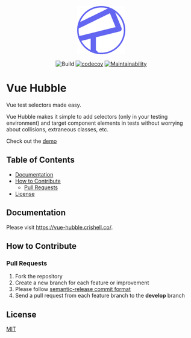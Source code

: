 <p align="center"><a href="https://vue-hubble.crishell.co/" target="_blank" rel="noopener noreferrer"><img src="docs/src/.vuepress/public/assets/img/logo.png"></a><br></p>


<p align="center">
  <img src="https://github.com/crishellco/vue-hubble/workflows/Build/badge.svg" alt="Build">
  <a href="https://codecov.io/gh/crishellco/vue-hubble"><img src="https://codecov.io/gh/crishellco/vue-hubble/branch/master/graph/badge.svg?token=IKcXpNL84k" alt="codecov"></a>
  <a href="https://codeclimate.com/github/crishellco/vue-hubble/maintainability"><img src="https://api.codeclimate.com/v1/badges/e1f2536b9be3c32e6fef/maintainability" alt="Maintainability"></a>
  <br>
</p>

# Vue Hubble

Vue test selectors made easy.

Vue Hubble makes it simple to add selectors (only in your testing environment)
and target component elements in tests without worrying
about collisions, extraneous classes, etc.

Check out the [demo](http://vue-hubble-demo.crishell.co)

## Table of Contents

* [Documentation](#documentation)
* [How to Contribute](#how-to-contribute)
  * [Pull Requests](#pull-requests)
* [License](#license)

## Documentation

Please visit <https://vue-hubble.crishell.co/>.

## How to Contribute

### Pull Requests

1. Fork the repository
1. Create a new branch for each feature or improvement
1. Please follow [semantic-release commit format](https://semantic-release.gitbook.io/semantic-release/#commit-message-format)
1. Send a pull request from each feature branch to the __develop__ branch

## License

[MIT](http://opensource.org/licenses/MIT)
